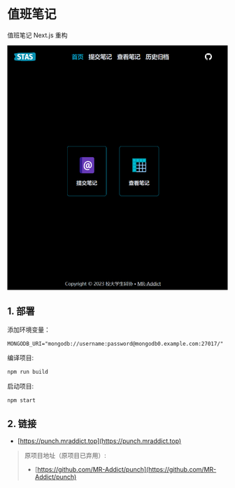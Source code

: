 # 值班笔记

值班笔记 Next.js 重构

![preview](preview.png)

## 1. 部署

添加环境变量：

```env
MONGODB_URI="mongodb://username:password@mongodb0.example.com:27017/"
```

编译项目:

```bash
npm run build
```

启动项目:

```bash
npm start
```

## 2. 链接

- [https://punch.mraddict.top](https://punch.mraddict.top)

> 原项目地址（原项目已弃用）:
>
> - [https://github.com/MR-Addict/punch](https://github.com/MR-Addict/punch)
